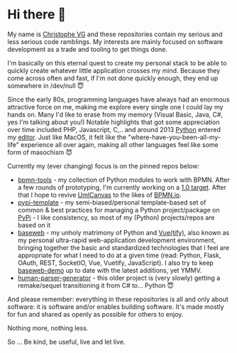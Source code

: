 # Hi there 👋

My name is [Christophe VG](https://christophe.vg) and these repositories contain my serious and less serious code ramblings. My interests are mainly focused on software development as a trade and tooling to get things done.

I'm basically on this eternal quest to create my personal stack to be able to quickly create whatever little application crosses my mind. Because they come across often and fast, if I'm not done quickly enough, they end up somewhere in /dev/null 😇

Since the early 80s, programming languages have always had an enormous attractive force on me, making me explore every single one I could lay my hands on. Many I'd like to erase from my memory (Visual Basic, Java, C#, yes I'm talking about you!) Notable highlights that got some appreciation over time included PHP, Javascript, C,.. and around 2013 [Python](https://github.com/search?q=owner%3Achristophevg+language%3APython&type=code) entered my [editor](https://macromates.com). Just like MacOS, it felt like the "where-have-you-been-all-my-life" experience all over again, making all other languages feel like some form of masochism 😈

Currently my (ever changing) focus is on the pinned repos below:

* [bpmn-tools](https://github.com/christophevg/bpmn-tools) - my collection of Python modules to work with BPMN. After a few rounds of prototyping, I'm currently working on a [1.0 target](https://github.com/christophevg/bpmn-tools/tree/redesign). After that I hope to revive [UmlCanvas](https://github.com/christophevg/umlcanvas) to the likes of [BPMN.io](https://bpmn.io).
* [pypi-template](https://github.com/christophevg/pypi-template) - my semi-biased/personal template-based set of common & best practices for managing a Python project/package on [PyPi](https://pypi.org/user/christophe.vg/) - I like consistency, so most of my (Python) projects/repos are based on it
* [baseweb](https://github.com/christophevg/baseweb) - my unholy matrimony of Python and [Vue(tify)](https://vuetifyjs.com), also known as my personal ultra-rapid web-application development environment, bringing together the basic and standardized technologies that I feel are appropriate for what I need to do at a given time (read: Python, Flask, OAuth, REST, SocketIO, Vue, Vuetify, JavaScript). I also try to keep [baseweb-demo](https://github.com/christophevg/baseweb-demo) up to date with the latest additions, yet YMMV.
* [human-parser-generator](https://github.com/christophevg/human-parser-generator) - this older project is (very slowly) getting a remake/sequel transitioning it from C# to... Python 😇

And please remember: everything in these repositories is all and only about software: it is software and/or enables building software. It's made mostly for fun and shared as openly as possible for others to enjoy.

Nothing more, nothing less.

So ... Be kind, be useful, live and let live.
